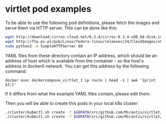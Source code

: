 # virtlet pod examples

To be able to use the following pod definitions, please fetch the images and serve
them via HTTP server. This can be done like this:

```sh
wget http://download.cirros-cloud.net/0.3.4/cirros-0.3.4-x86_64-disk.img -O cirros
wget http://ftp.ps.pl/pub/Linux/fedora-linux/releases/24/CloudImages/x86_64/images/Fedora-Cloud-Base-24-1.2.x86_64.qcow2 -O fedora
sudo python2 -m SimpleHTTPServer 80
```

YAML files from these directory contain an IP address, which should be an address of
host which is avaliable from the container - so the host's address in docker0 network.
You can get this address by the following command:

```
docker exec dockercompose_virtlet_1 ip route | head -1 | awk '{print $3;}'
```

If it differs from what the example YAML files contain, please edit them.

Then you will be able to create this pods in your local k8s cluster:

```sh
./cluster/kubectl.sh create -f $GOPATH/src/github.com/Mirantis/virtlet/examples/virt-cirros.yaml
./cluster/kubectl.sh create -f $GOPATH/src/github.com/Mirantis/virtlet/examples/virt-fedora.yaml
```
